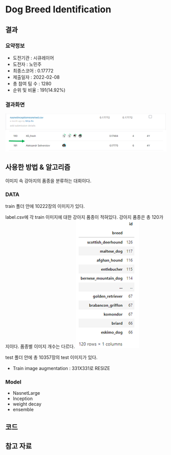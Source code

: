 # Dog Breed Identification

## 결과

### 요약정보

- 도전기관 : 시큐레이어
- 도전자 : 노민주
- 최종스코어 : 0.17772
- 제출일자 : 2022-02-08
- 총 참여 팀 수 : 1280
- 순위 및 비율 : 191(14.92%)

### 결과화면

![leaderboard](./img/leaderboard.png)

## 사용한 방법 & 알고리즘

이미지 속 강아지의 품종을 분류하는 대회이다.

### DATA

train 폴더 안에 10222장의 이미지가 있다.

label.csv에 각 train 이미지에 대한 강아지 품종이 적혀있다. 강아지 품종은 총 120가지이다. 품종별 이미지 개수는 다르다.
![train_example](./img/train_example.PNG)

test 폴더 안에 총 10357장의 test 이미지가 있다.

- Train image augmentation : 331X331로 RESIZE

### Model
- NasnetLarge
- Inception
- weight decay
- ensemble

## 코드


## 참고 자료
